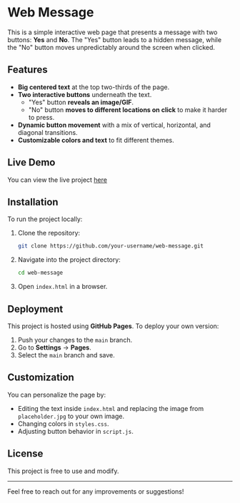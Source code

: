 # Web Message

This is a simple interactive web page that presents a message with two buttons: **Yes** and **No**. The "Yes" button leads to a hidden message, while the "No" button moves unpredictably around the screen when clicked.

## Features
- **Big centered text** at the top two-thirds of the page.
- **Two interactive buttons** underneath the text.
  - "Yes" button **reveals an image/GIF**.
  - "No" button **moves to different locations on click** to make it harder to press.
- **Dynamic button movement** with a mix of vertical, horizontal, and diagonal transitions.
- **Customizable colors and text** to fit different themes.

## Live Demo
You can view the live project [here](https://davide-muzzi.github.io/web-message/)

## Installation
To run the project locally:
1. Clone the repository:
   ```sh
   git clone https://github.com/your-username/web-message.git
   ```
2. Navigate into the project directory:
   ```sh
   cd web-message
   ```
3. Open `index.html` in a browser.

## Deployment
This project is hosted using **GitHub Pages**. To deploy your own version:
1. Push your changes to the `main` branch.
2. Go to **Settings** → **Pages**.
3. Select the `main` branch and save.

## Customization
You can personalize the page by:
- Editing the text inside `index.html` and replacing the image from `placeholder.jpg` to your own image.
- Changing colors in `styles.css`.
- Adjusting button behavior in `script.js`.

## License
This project is free to use and modify.

---
Feel free to reach out for any improvements or suggestions!

